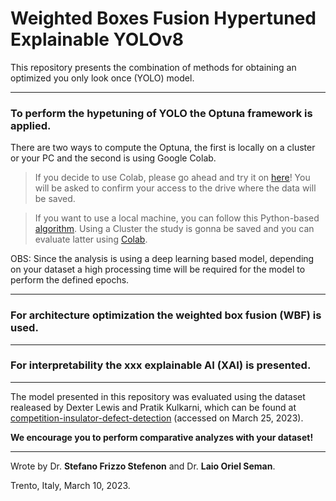 # Weighted Boxes Fusion Hypertuned Explainable YOLOv8

This repository presents the combination of methods for obtaining an optimized you only look once (YOLO) model.

---

### To perform the hypetuning of YOLO the **Optuna framework** is applied.

There are two ways to compute the Optuna, the first is locally on a cluster or your PC and the second is using Google Colab.

> If you decide to use Colab, please go ahead and try it on [here](https://github.com/SFStefenon/WBF-HE-YOLO/blob/main/Hypertuning_Optuna/Google_Colab_Computing/YOLOv8_Optuna.ipynb)! You will be asked to confirm your access to the drive where the data will be saved.

> If you want to use a local machine, you can follow this Python-based [algorithm](https://github.com/SFStefenon/WBF-HE-YOLO/blob/main/Hypertuning_Optuna/Cluster_Computing/yolov8_insulator_exp1.py). Using a Cluster the study is gonna be saved and you can evaluate latter using [Colab](https://github.com/SFStefenon/WBF-HE-YOLO/blob/main/Hypertuning_Optuna/Cluster_Computing/Experiment_Results/Optuna_Results.ipynb).


OBS: Since the analysis is using a deep learning based model, depending on your dataset a high processing time will be required for the model to perform the defined epochs.

---

### For architecture optimization the **weighted box fusion (WBF)** is used.

---

### For interpretability the **xxx** explainable AI (XAI) is presented.

---

The model presented in this repository was evaluated using the dataset realeased by Dexter Lewis and Pratik Kulkarni, which can be found at [competition-insulator-defect-detection](https://dx.doi.org/10.21227/vkdw-x769) (accessed on March 25, 2023).

**We encourage you to perform comparative analyzes with your dataset!**

---


Wrote by Dr. **Stefano Frizzo Stefenon** and Dr. **Laio Oriel Seman**.

Trento, Italy, March 10, 2023.
